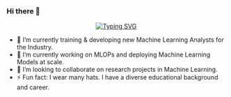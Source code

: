 ### Hi there 👋
<p align="center">
<a href="https://github.com/mazon1">
    <img src="https://readme-typing-svg.demolab.com?font=Georgia&size=18&duration=2000&pause=100&multiline=true&width=500&height=80&lines=Uchenna+Mgbaja;Machine+Learning+Engineer+%7C+Instructor+,+Norquest+College+%7C+;AI+%7C+ML+Researcher+%7C+MLOPs" alt="Typing SVG" />
</a>
<br/>

- 🔭 I’m currently training & developing new Machine Learning Analysts for the Industry.
- 🌱 I’m currently working on MLOPs and deploying Machine Learning Models at scale.
- 👯 I’m looking to collaborate on research projects in Machine Learning.
- ⚡ Fun fact: I wear many hats. I have a diverse educational background and career. 

<!--
**mazon1/mazon1** is a ✨ _special_ ✨ repository because its `README.md` (this file) appears on your GitHub profile.

Here are some ideas to get you started:

- 🔭 I’m currently working on training & developing new Machine Learning Analysts for the Industry.
- 🌱 I’m currently learning MLOPs and deploying Machine Learning Projects at scale.
- 👯 I’m looking to collaborate on research projects in Machine Learning.
- ⚡ Fun fact: I wear many hats. I have a diverse educational background and career. 
-->


